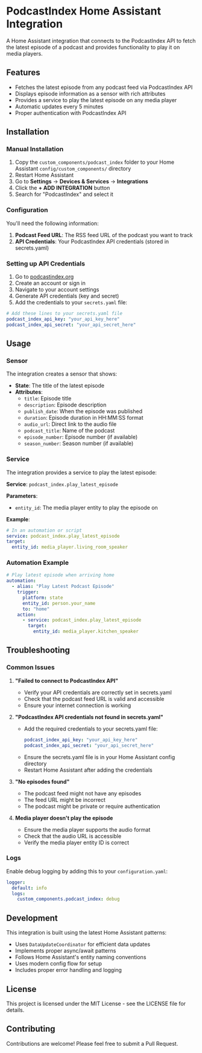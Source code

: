 # PodcastIndex Home Assistant Integration

A Home Assistant integration that connects to the PodcastIndex API to fetch the latest episode of a podcast and provides functionality to play it on media players.

## Features

- Fetches the latest episode from any podcast feed via PodcastIndex API
- Displays episode information as a sensor with rich attributes
- Provides a service to play the latest episode on any media player
- Automatic updates every 5 minutes
- Proper authentication with PodcastIndex API

## Installation

### Manual Installation

1. Copy the `custom_components/podcast_index` folder to your Home Assistant `config/custom_components/` directory
2. Restart Home Assistant
3. Go to **Settings** → **Devices & Services** → **Integrations**
4. Click the **+ ADD INTEGRATION** button
5. Search for "PodcastIndex" and select it

### Configuration

You'll need the following information:

1. **Podcast Feed URL**: The RSS feed URL of the podcast you want to track
2. **API Credentials**: Your PodcastIndex API credentials (stored in secrets.yaml)

### Setting up API Credentials

1. Go to [podcastindex.org](https://podcastindex.org)
2. Create an account or sign in
3. Navigate to your account settings
4. Generate API credentials (key and secret)
5. Add the credentials to your `secrets.yaml` file:

```yaml
# Add these lines to your secrets.yaml file
podcast_index_api_key: "your_api_key_here"
podcast_index_api_secret: "your_api_secret_here"
```

## Usage

### Sensor

The integration creates a sensor that shows:

- **State**: The title of the latest episode
- **Attributes**:
  - `title`: Episode title
  - `description`: Episode description
  - `publish_date`: When the episode was published
  - `duration`: Episode duration in HH:MM:SS format
  - `audio_url`: Direct link to the audio file
  - `podcast_title`: Name of the podcast
  - `episode_number`: Episode number (if available)
  - `season_number`: Season number (if available)

### Service

The integration provides a service to play the latest episode:

**Service**: `podcast_index.play_latest_episode`

**Parameters**:

- `entity_id`: The media player entity to play the episode on

**Example**:

```yaml
# In an automation or script
service: podcast_index.play_latest_episode
target:
  entity_id: media_player.living_room_speaker
```

### Automation Example

```yaml
# Play latest episode when arriving home
automation:
  - alias: "Play Latest Podcast Episode"
    trigger:
      platform: state
      entity_id: person.your_name
      to: "home"
    action:
      - service: podcast_index.play_latest_episode
        target:
          entity_id: media_player.kitchen_speaker
```

## Troubleshooting

### Common Issues

1. **"Failed to connect to PodcastIndex API"**

   - Verify your API credentials are correctly set in secrets.yaml
   - Check that the podcast feed URL is valid and accessible
   - Ensure your internet connection is working

2. **"PodcastIndex API credentials not found in secrets.yaml"**

   - Add the required credentials to your secrets.yaml file:
     ```yaml
     podcast_index_api_key: "your_api_key_here"
     podcast_index_api_secret: "your_api_secret_here"
     ```
   - Ensure the secrets.yaml file is in your Home Assistant config directory
   - Restart Home Assistant after adding the credentials

3. **"No episodes found"**

   - The podcast feed might not have any episodes
   - The feed URL might be incorrect
   - The podcast might be private or require authentication

4. **Media player doesn't play the episode**
   - Ensure the media player supports the audio format
   - Check that the audio URL is accessible
   - Verify the media player entity ID is correct

### Logs

Enable debug logging by adding this to your `configuration.yaml`:

```yaml
logger:
  default: info
  logs:
    custom_components.podcast_index: debug
```

## Development

This integration is built using the latest Home Assistant patterns:

- Uses `DataUpdateCoordinator` for efficient data updates
- Implements proper async/await patterns
- Follows Home Assistant's entity naming conventions
- Uses modern config flow for setup
- Includes proper error handling and logging

## License

This project is licensed under the MIT License - see the LICENSE file for details.

## Contributing

Contributions are welcome! Please feel free to submit a Pull Request.
